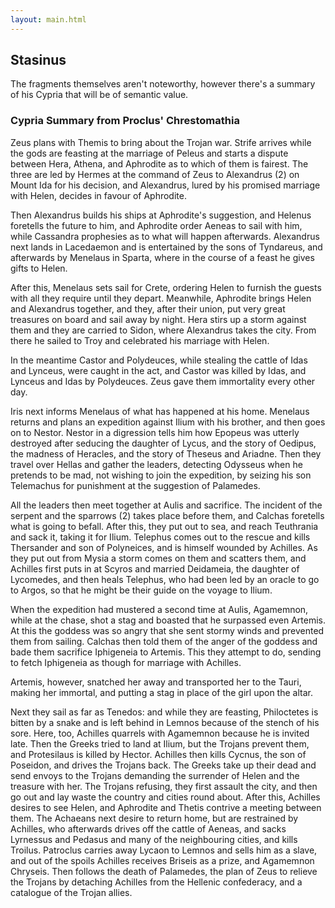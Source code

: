 ```yaml
---
layout: main.html
---
```


## Stasinus

The fragments themselves aren't noteworthy, however there's a summary of his Cypria that will be of semantic value.

### Cypria Summary from Proclus' Chrestomathia

Zeus plans with Themis to bring about the Trojan war. Strife arrives while the gods are feasting at the marriage of Peleus and starts a dispute between Hera, Athena, and Aphrodite as to which of them is fairest. The three are led by Hermes at the command of Zeus to Alexandrus (2) on Mount Ida for his decision, and Alexandrus, lured by his promised marriage with Helen, decides in favour of Aphrodite.

Then Alexandrus builds his ships at Aphrodite's suggestion, and Helenus foretells the future to him, and Aphrodite order Aeneas to sail with him, while Cassandra prophesies as to what will happen afterwards. Alexandrus next lands in Lacedaemon and is entertained by the sons of Tyndareus, and afterwards by Menelaus in Sparta, where in the course of a feast he gives gifts to Helen.

After this, Menelaus sets sail for Crete, ordering Helen to furnish the guests with all they require until they depart. Meanwhile, Aphrodite brings Helen and Alexandrus together, and they, after their union, put very great treasures on board and sail away by night. Hera stirs up a storm against them and they are carried to Sidon, where Alexandrus takes the city. From there he sailed to Troy and celebrated his marriage with Helen.

In the meantime Castor and Polydeuces, while stealing the cattle of Idas and Lynceus, were caught in the act, and Castor was killed by Idas, and Lynceus and Idas by Polydeuces. Zeus gave them immortality every other day.

Iris next informs Menelaus of what has happened at his home. Menelaus returns and plans an expedition against Ilium with his brother, and then goes on to Nestor. Nestor in a digression tells him how Epopeus was utterly destroyed after seducing the daughter of Lycus, and the story of Oedipus, the madness of Heracles, and the story of Theseus and Ariadne. Then they travel over Hellas and gather the leaders, detecting Odysseus when he pretends to be mad, not wishing to join the expedition, by seizing his son Telemachus for punishment at the suggestion of Palamedes.

All the leaders then meet together at Aulis and sacrifice. The incident of the serpent and the sparrows (2) takes place before them, and Calchas foretells what is going to befall. After this, they put out to sea, and reach Teuthrania and sack it, taking it for Ilium. Telephus comes out to the rescue and kills Thersander and son of Polyneices, and is himself wounded by Achilles. As they put out from Mysia a storm comes on them and scatters them, and Achilles first puts in at Scyros and married Deidameia, the daughter of Lycomedes, and then heals Telephus, who had been led by an oracle to go to Argos, so that he might be their guide on the voyage to Ilium.

When the expedition had mustered a second time at Aulis, Agamemnon, while at the chase, shot a stag and boasted that he surpassed even Artemis. At this the goddess was so angry that she sent stormy winds and prevented them from sailing. Calchas then told them of the anger of the goddess and bade them sacrifice Iphigeneia to Artemis. This they attempt to do, sending to fetch Iphigeneia as though for marriage with Achilles.

Artemis, however, snatched her away and transported her to the Tauri, making her immortal, and putting a stag in place of the girl upon the altar.

Next they sail as far as Tenedos: and while they are feasting, Philoctetes is bitten by a snake and is left behind in Lemnos because of the stench of his sore. Here, too, Achilles quarrels with Agamemnon because he is invited late. Then the Greeks tried to land at Ilium, but the Trojans prevent them, and Protesilaus is killed by Hector. Achilles then kills Cycnus, the son of Poseidon, and drives the Trojans back. The Greeks take up their dead and send envoys to the Trojans demanding the surrender of Helen and the treasure with her. The Trojans refusing, they first assault the city, and then go out and lay waste the country and cities round about. After this, Achilles desires to see Helen, and Aphrodite and Thetis contrive a meeting between them. The Achaeans next desire to return home, but are restrained by Achilles, who afterwards drives off the cattle of Aeneas, and sacks Lyrnessus and Pedasus and many of the neighbouring cities, and kills Troilus. Patroclus carries away Lycaon to Lemnos and sells him as a slave, and out of the spoils Achilles receives Briseis as a prize, and Agamemnon Chryseis. Then follows the death of Palamedes, the plan of Zeus to relieve the Trojans by detaching Achilles from the Hellenic confederacy, and a catalogue of the Trojan allies. 
